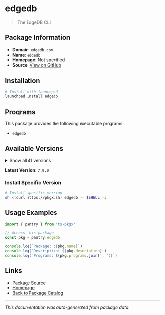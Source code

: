 # edgedb

> The EdgeDB CLI

## Package Information

- **Domain**: `edgedb.com`
- **Name**: `edgedb`
- **Homepage**: Not specified
- **Source**: [View on GitHub](https://github.com/pkgxdev/pantry/tree/main/projects/edgedb.com/package.yml)

## Installation

```bash
# Install with launchpad
launchpad install edgedb
```

## Programs

This package provides the following executable programs:

- `edgedb`

## Available Versions

<details>
<summary>Show all 41 versions</summary>

- `7.9.0`, `7.8.1`, `7.8.0`, `7.7.0`, `7.6.0`
- `7.5.1`, `7.5.0`, `7.4.0`, `7.3.0`, `7.2.0`
- `7.1.1`, `7.1.0`, `7.0.3`, `7.0.2`, `7.0.1`
- `7.0.0`, `6.1.2`, `6.1.1`, `6.1.0`, `6.0.3`
- `6.0.2`, `6.0.1`, `6.0.0`, `5.5.2`, `5.5.1`
- `5.5.0`, `5.4.1`, `5.4.0`, `5.3.0`, `5.2.3`
- `5.2.2`, `5.2.1`, `5.2.0`, `5.1.0`, `5.0.0`
- `4.1.1`, `4.1.0`, `4.0.2`, `4.0.1`, `4.0.0`
- `3.5.0`

</details>

**Latest Version**: `7.9.0`

### Install Specific Version

```bash
# Install specific version
sh <(curl https://pkgx.sh) edgedb -- $SHELL -i
```

## Usage Examples

```typescript
import { pantry } from 'ts-pkgx'

// Access this package
const pkg = pantry.edgedb

console.log(`Package: ${pkg.name}`)
console.log(`Description: ${pkg.description}`)
console.log(`Programs: ${pkg.programs.join(', ')}`)
```

## Links

- [Package Source](https://github.com/pkgxdev/pantry/tree/main/projects/edgedb.com/package.yml)
- [Homepage](#)
- [Back to Package Catalog](../../package-catalog.md)

---

*This documentation was auto-generated from package data.*
